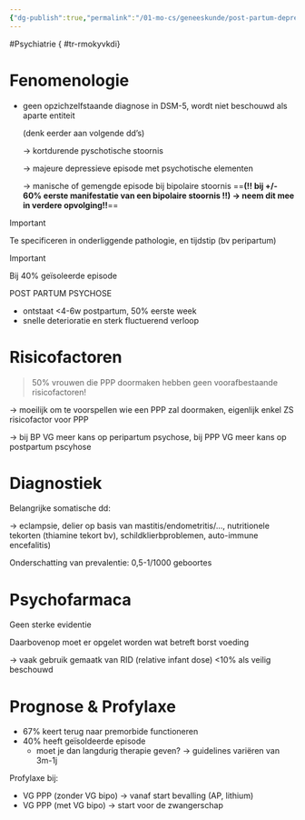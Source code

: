 ```yaml
---
{"dg-publish":true,"permalink":"/01-mo-cs/geneeskunde/post-partum-depressie-and-psychose/","noteIcon":"","created":"2024-11-24T10:55:36.061+01:00","updated":"2024-12-29T13:58:44.360+01:00"}
---
```


#Psychiatrie
{ #tr-rmokyvkdi}


# Fenomenologie

- geen opzichzelfstaande diagnose in DSM-5, wordt niet beschouwd als aparte entiteit
    
    (denk eerder aan volgende dd’s)
    
    → kortdurende pyschotische stoornis
    
    → majeure depressieve episode met psychotische elementen
    
    → manische of gemengde episode bij bipolaire stoornis ==**(!! bij +/- 60% eerste manifestatie van een bipolaire stoornis !!) → neem dit mee in verdere opvolging!!**==
    
      
    

> [!important]  
> Te specificeren in onderliggende pathologie, en tijdstip (bv peripartum)  
  
> [!important]  
> Bij 40% geïsoleerde episode  

  

POST PARTUM PSYCHOSE

- ontstaat <4-6w postpartum, 50% eerste week
- snelle deterioratie en sterk fluctuerend verloop

  

# Risicofactoren

>50% vrouwen die PPP doormaken hebben geen voorafbestaande risicofactoren!

→ moeilijk om te voorspellen wie een PPP zal doormaken, eigenlijk enkel ZS risicofactor voor PPP

→ bij BP VG meer kans op peripartum psychose, bij PPP VG meer kans op postpartum pscyhose

  

# Diagnostiek

Belangrijke somatische dd:

→ eclampsie, delier op basis van mastitis/endometritis/…, nutritionele tekorten (thiamine tekort bv), schildklierbproblemen, auto-immune encefalitis)

  

Onderschatting van prevalentie: 0,5-1/1000 geboortes

# Psychofarmaca

Geen sterke evidentie

Daarbovenop moet er opgelet worden wat betreft borst voeding

→ vaak gebruik gemaatk van RID (relative infant dose) <10% als veilig beschouwd

# Prognose & Profylaxe

- 67% keert terug naar premorbide functioneren
- 40% heeft geïsoldeerde episode
    - moet je dan langdurig therapie geven? → guidelines variëren van 3m-1j

  

Profylaxe bij:

- VG PPP (zonder VG bipo) → vanaf start bevalling (AP, lithium)
- VG PPP (met VG bipo) → start voor de zwangerschap